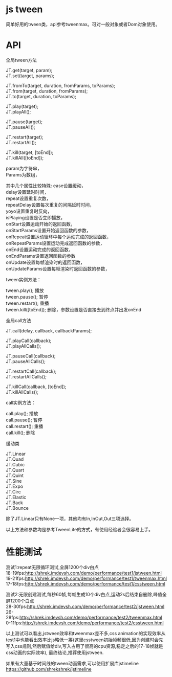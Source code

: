 js tween
============

简单好用的tween类，api参考tweenmax。可对一般对象或者Dom对象使用。


API
============

全局tween方法  

JT.get(target, param);  
JT.set(target, params);  

JT.fromTo(target, duration, fromParams, toParams);  
JT.from(target, duration, fromParams);  
JT.to(target, duration, toParams);  

JT.play(target);  
JT.playAll();  

JT.pause(target);  
JT.pauseAll();  

JT.restart(target);  
JT.restartAll();  

JT.kill(target, [toEnd]);  
JT.killAll([toEnd]);  

param为字符串，  
Params为数组，

其中几个属性比较特殊:
ease设置缓动，  
delay设置延时时间，  
repeat设置重复次数，  
repeatDelay设置每次重复的间隔延时时间，  
yoyo设置重复时反向，  
isPlaying设置是否立即播放，  
onStart设置运动开始的返回函数，  
onStartParams设置开始返回函数的参数，  
onRepeat设置运动循环中每个运动完成的返回函数，  
onRepeatParams设置运动完成返回函数的参数，  
onEnd设置运动完成的返回函数，  
onEndParams设置返回函数的参数  
onUpdate设置每帧渲染时的返回函数，  
onUpdateParams设置每帧渲染时返回函数的参数，  


tween实例方法：

tween.play(); 播放  
tween.pause(); 暂停  
tween.restart(); 重播  
tween.kill([toEnd]); 删除，参数设置是否直接去到终点并出发onEnd




全局call方法  

JT.call(delay, callback, callbackParams);

JT.playCall(callback);  
JT.playAllCalls();  

JT.pauseCall(callback);  
JT.pauseAllCalls();  

JT.restartCall(callback);  
JT.restartAllCalls();  

JT.killCall(callback, [toEnd]);  
JT.killAllCalls();  


call实例方法：

call.play(); 播放  
call.pause(); 暂停  
call.restart(); 重播  
call.kill(); 删除




缓动类

JT.Linear  
JT.Quad  
JT.Cubic  
JT.Quart  
JT.Quint  
JT.Sine  
JT.Expo  
JT.Circ  
JT.Elastic  
JT.Back  
JT.Bounce  

除了JT.Linear只有None一项，其他均有In,InOut,Out三项选择。  


以上方法和参数均是参考TweenLite的方式，有使用经验者会很容易上手。  


性能测试
============
测试1:repeat无限循环测试,全屏1200个div白点  
18-19fps:http://shrek.imdevsh.com/demo/performance/test1/jstween.html  
19-21fps:http://shrek.imdevsh.com/demo/performance/test1/tweenmax.html  
17-18fps:http://shrek.imdevsh.com/demo/performance/test1/csstween.html  

测试2:无限创建测试,每秒60帧,每帧生成10个div白点,运动2s后结束自删除,峰值全屏1200个白点  
28-30fps:http://shrek.imdevsh.com/demo/performance/test2/jstween.html  
26-28fps:http://shrek.imdevsh.com/demo/performance/test2/tweenmax.html  
0-11fps:http://shrek.imdevsh.com/demo/performance/test2/csstween.html  

以上测试可以看出,jstween效率和tweenmax差不多,css animation的实现效率从test1中也能看出效率比js略低一筹(这里csstween初始帧频很低,因为创建时会先写入css规则,然后赋值给div,写入占用了很高的cpu资源,稳定之后的17-18帧就是css动画的实际效率),
最终结论,推荐使用jstween.  


如果有大量基于时间线的tween动画需求,可以使用扩展库jstimeline
https://github.com/shrekshrek/jstimeline


